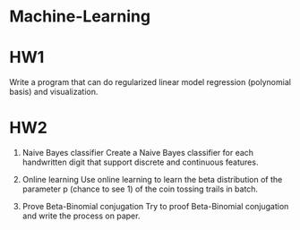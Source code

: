 ﻿# Machine-Learning
# HW1
Write a program that can do regularized linear model regression (polynomial basis) and visualization.
# HW2
1. Naive Bayes classifier
Create a Naive Bayes classifier for each handwritten digit that support discrete and continuous features.

2. Online learning
Use online learning to learn the beta distribution of the parameter p (chance to see 1) of the coin tossing trails in batch.

3. Prove Beta-Binomial conjugation
Try to proof Beta-Binomial conjugation and write the process on paper.
